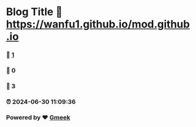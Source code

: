 # Blog Title :link: https://wanfu1.github.io/mod.github.io 
### :page_facing_up: [1](https://wanfu1.github.io/mod.github.io/tag.html) 
### :speech_balloon: 0 
### :hibiscus: 3 
### :alarm_clock: 2024-06-30 11:09:36 
### Powered by :heart: [Gmeek](https://github.com/Meekdai/Gmeek)
